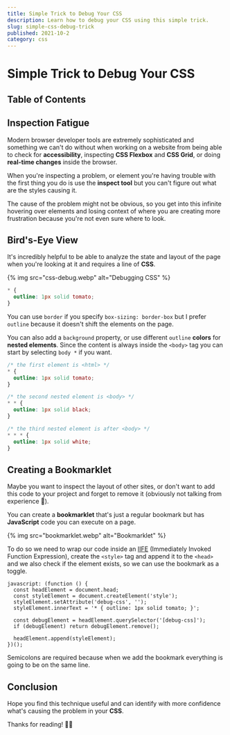 ```yaml
---
title: Simple Trick to Debug Your CSS
description: Learn how to debug your CSS using this simple trick.
slug: simple-css-debug-trick
published: 2021-10-2
category: css
---
```


# Simple Trick to Debug Your CSS

## Table of Contents

## Inspection Fatigue

Modern browser developer tools are extremely sophisticated and something we can't do without when working on a website from being able to check for **accessibility**, inspecting **CSS Flexbox** and **CSS Grid**, or doing **real-time changes** inside the browser.

When you're inspecting a problem, or element you're having trouble with the first thing you do is use the **inspect tool** but you can't figure out what are the styles causing it.

The cause of the problem might not be obvious, so you get into this infinite hovering over elements and losing context of where you are creating more frustration because you're not even sure where to look.

## Bird's-Eye View

It's incredibly helpful to be able to analyze the state and layout of the page when you're looking at it and requires a line of **CSS**.

{% img src="css-debug.webp" alt="Debugging CSS" %}

```css:styles.css showLineNumbers
* {
  outline: 1px solid tomato;
}
```

You can use `border` if you specify `box-sizing: border-box` but I prefer `outline` because it doesn't shift the elements on the page.

You can also add a `background` property, or use different `outline` **colors** for **nested elements**. Since the content is always inside the `<body>` tag you can start by selecting `body *` if you want.

```css:example.css showLineNumbers
/* the first element is <html> */
* {
  outline: 1px solid tomato;
}

/* the second nested element is <body> */
* * {
  outline: 1px solid black;
}

/* the third nested element is after <body> */
* * * {
  outline: 1px solid white;
}
```

## Creating a Bookmarklet

Maybe you want to inspect the layout of other sites, or don't want to add this code to your project and forget to remove it (obviously not talking from experience 🤭).

You can create a **bookmarklet** that's just a regular bookmark but has **JavaScript** code you can execute on a page.

{% img src="bookmarklet.webp" alt="Bookmarklet" %}

To do so we need to wrap our code inside an [IIFE](https://developer.mozilla.org/en-US/docs/Glossary/IIFE) (Immediately Invoked Function Expression), create the `<style>` tag and append it to the `<head>` and we also check if the element exists, so we can use the bookmark as a toggle.

```js:bookmarklet showLineNumbers
javascript: (function () {
  const headElement = document.head;
  const styleElement = document.createElement('style');
  styleElement.setAttribute('debug-css', '');
  styleElement.innerText = '* { outline: 1px solid tomato; }';

  const debugElement = headElement.querySelector('[debug-css]');
  if (debugElement) return debugElement.remove();

  headElement.append(styleElement);
})();
```

Semicolons are required because when we add the bookmark everything is going to be on the same line.

## Conclusion

Hope you find this technique useful and can identify with more confidence what's causing the problem in your **CSS**.

Thanks for reading! 🏄‍♂️
